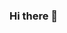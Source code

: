 ### Hi there 👋

<!--
**mutebironald/mutebironald** is a ✨ _special_ ✨ repository because its `README.md` (this file) appears on your GitHub profile.

Here are some ideas to get you started:

- 🔭 I’m currently working on Open Source
- 🌱 I’m currently learning Domain Driven Design
- 👯 I’m looking for work.
- 💬 Ask me about microservices and Javascript
- 📫 How to reach me: mutebironaldroninho@gmail.com
- 😄 Pronouns: He/Him
- ⚡ Fun fact: Iam a huge Man Utd fan
-->

